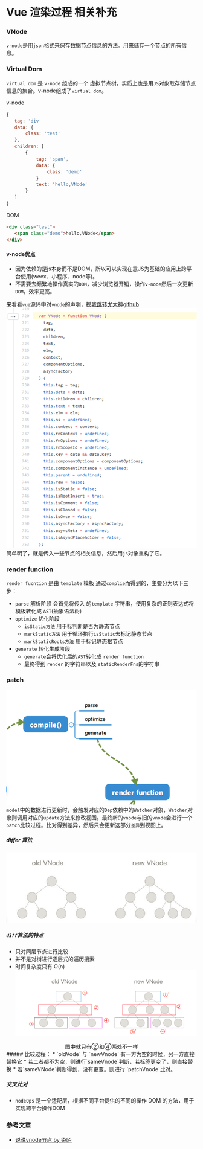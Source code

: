 # Vue 渲染过程 相关补充

### VNode
 `v-node`是用`json`格式来保存数据节点信息的方法。用来储存一个节点的所有信息。

### Virtual Dom
 `virtual dom` 是 `v-node` 组成的一个 虚拟节点树，实质上也是用`JS`对象取存储节点信息的集合。v-node组成了`virtual dom`。

 v-node
 ```js
{
    tag: 'div'
    data: {
        class: 'test'
    },
    children: [
        {
            tag: 'span',
            data: {
                class: 'demo'
            }
            text: 'hello,VNode'
        }
    ]
}
 ```

 DOM
 ```html
<div class="test">
    <span class="demo">hello,VNode</span>
</div>
 ```
#### v-node优点
* 因为依赖的是js本身而不是DOM，所以可以实现在意JS为基础的应用上跨平台使用(weex、小程序、node等)。
* 不需要去频繁地操作真实的`DOM`，减少浏览器开销，操作`v-node`然后一次更新`DOM`，效率更高。

来看看`vue`源码中对`vnode`的声明，[摸我跳转尤大神github](https://github.com/vuejs/vue/blob/3b43c81216c2e29bd519c447e930d6512b5782e8/dist/vue.common.js#L720)
![v-node](../blog_assets/vnode.png)
简单明了，就是传入一些节点的相关信息，然后用`js`对象重构了它。

### render function
  `render fucntion` 是由 `template` 模板 通过`complie`而得到的，主要分为以下三步：
 *  `parse` 解析阶段
       会首先将传入 的`template` 字符串，使用复杂的正则表达式将模板转化成 `AST`(抽象语法树)
 * `optimize` 优化阶段
    * `isStatic方法` 用于标判断是否为静态节点
    * `markStatic方法`  用于循环执行`isStatic`去标记静态节点
    * `markStaticRoots方法` 用于标记静态根节点
 * `generate` 转化生成阶段
      * `generate`会将优化后的`AST`转化成 `render function` 
      * 最终得到 `render` 的字符串以及 `staticRenderFns`的字符串

### patch
![patch](../blog_assets/patch_zoom.png)
`model`中的数据进行更新时，会触发对应的`Dep`依赖中的`Watcher`对象，`Watcher`对象则调用对应的`update`方法来修改视图。最终新的`vnode`与旧的`vnode`会进行一个 `patch`比较过程。比对得到差异，然后只会更新这部分`差异`到视图上。 
##### differ 算法
![differ_tree](../blog_assets/differ_tree.png)
##### `diff`算法的特点
* 只对同层节点进行比较
* 并不是对树进行逐层式的遍历搜索
* 时间复杂度只有 O(n) 
![difference](../blog_assets/difference.png)
<div style="text-align:center;">图中就只有②和④两处不一样</div>
##### 比较过程：
* `oldVode` 与 `newVnode` 有一方为空的时候，另一方直接替换它
* 若二者都不为空，则进行`sameVnode`判断，若标签更变了，则直接替换
* 若`sameVNode`判断得到，没有更变。则进行 `patchVnode`比对。

##### 交叉比对
* `nodeOps` 是一个适配层，根据不同平台提供的不同的操作 DOM 的方法，用于实现跨平台操作DOM


### 参考文章
* [说说vnode节点 by 染陌](https://juejin.im/post/59b53a595188257e7406fe3d)
